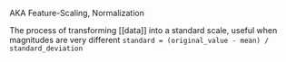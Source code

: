 AKA Feature-Scaling, Normalization

The process of transforming [[data]] into a standard scale, useful when magnitudes are very different `standard = (original_value - mean) / standard_deviation`